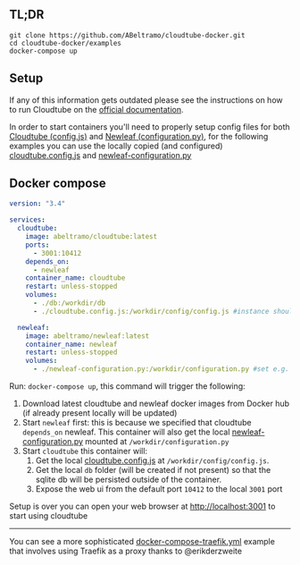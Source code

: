 ## TL;DR

```shell
git clone https://github.com/ABeltramo/cloudtube-docker.git
cd cloudtube-docker/examples
docker-compose up
```

## Setup

If any of this information gets outdated please see the instructions on how to run Cloudtube on
the [official documentation](https://git.sr.ht/~cadence/tube-docs/tree/main/item/docs).

In order to start containers you'll need to properly setup config files for
both [Cloudtube (config.js)](https://git.sr.ht/~cadence/cloudtube/tree/main/item/config/config.sample.js)
and [Newleaf (configuration.py)](https://git.sr.ht/~cadence/NewLeaf/tree/main/item/configuration.sample.py), for the
following examples you can use the locally copied (and configured) [cloudtube.config.js](cloudtube.config.js)
and [newleaf-configuration.py](newleaf-configuration.py)

## Docker compose

```yaml
version: "3.4"

services:
  cloudtube:
    image: abeltramo/cloudtube:latest
    ports:
      - 3001:10412
    depends_on:
      - newleaf
    container_name: cloudtube
    restart: unless-stopped
    volumes:
      - ./db:/workdir/db
      - ./cloudtube.config.js:/workdir/config/config.js #instance should be "http://newleaf:3000"

  newleaf:
    image: abeltramo/newleaf:latest
    container_name: newleaf
    restart: unless-stopped
    volumes:
      - ./newleaf-configuration.py:/workdir/configuration.py #set e.g. website_origin = "https://tube.domain.tld" and bind_port = 3000
```

Run: `docker-compose up`, this command will trigger the following:

1. Download latest cloudtube and newleaf docker images from Docker hub (if already present locally will be updated)
2. Start `newleaf` first: this is because we specified that cloudtube `depends_on` newleaf. This container will also get
   the local [newleaf-configuration.py](newleaf-configuration.py) mounted at `/workdir/configuration.py`
3. Start `cloudtube` this container will:
    1. Get the local [cloudtube.config.js](cloudtube.config.js) at `/workdir/config/config.js`.
    2. Get the local `db` folder (will be created if not present) so that the sqlite db will be persisted outside of the
       container.
    3. Expose the web ui from the default port `10412` to the local `3001` port

Setup is over you can open your web browser at [http://localhost:3001](http://localhost:3001) to start using cloudtube

---

You can see a more sophisticated [docker-compose-traefik.yml](docker-compose-traefik.yml) example that involves using
Traefik as a proxy thanks to @erikderzweite